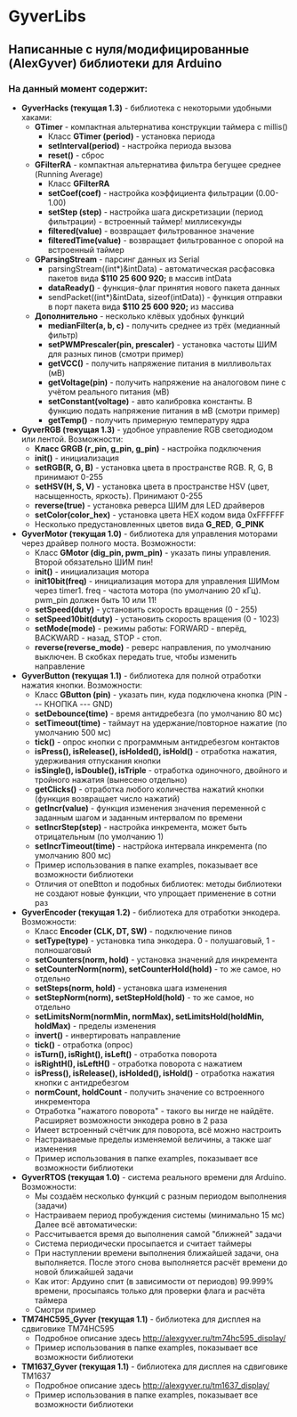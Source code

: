 # GyverLibs
## Написанные с нуля/модифицированные (AlexGyver) библиотеки для Arduino
### На данный момент содержит:
- **GyverHacks (текущая 1.3)** - библиотека с некоторыми удобными хаками:
	+ **GTimer** - компактная альтернатива конструкции таймера с millis()
		+ Класс **GTimer (period)** - установка периода
		+ **setInterval(period)** - настройка периода вызова
		+ **reset()** - сброс
	+ **GFilterRA** - компактная альтернатива фильтра бегущее среднее (Running Average)
		+ Класс **GFilterRA**
		+ **setCoef(coef)** - настройка коэффициента фильтрации (0.00-1.00)
		+ **setStep (step)** - настройка шага дискретизации (период фильтрации) - встроенный таймер! миллисекунды
		+ **filtered(value)** - возвращает фильтрованное значение
		+ **filteredTime(value)** - возвращает фильтрованное с опорой на встроенный таймер
	+ **GParsingStream** - парсинг данных из Serial
		+ parsingStream((int*)&intData) - автоматическая расфасовка пакетов вида **$110 25 600 920;** в массив intData
		+ **dataReady()** - функция-флаг принятия нового пакета данных
		+ sendPacket((int*)&intData, sizeof(intData)) - функция отправки в порт пакета вида **$110 25 600 920;** из массива
	+ **Дополнительно** - несколько клёвых удобных функций
		+ **medianFilter(a, b, c)** - получить среднее из трёх (медианный фильтр)
		+ **setPWMPrescaler(pin, prescaler)** - установка частоты ШИМ для разных пинов (смотри пример)
		+ **getVCC()** - получить напряжение питания в милливольтах (мВ)
		+ **getVoltage(pin)** - получить напряжение на аналоговом пине с учётом реального питания (мВ)
		+ **setConstant(voltage)** - авто калибровка константы. В функцию подать напряжение питания в мВ (смотри пример)
		+ **getTemp()** - получить примерную температуру ядра
- **GyverRGB (текущая 1.3)** - удобное управление RGB светодиодом или лентой. Возможности:
	- **Класс GRGB (r_pin, g_pin, g_pin)** - настройка подключения
	- **init()** - инициализация
	- **setRGB(R, G, B)** - установка цвета в пространстве RGB. R, G, B принимают 0-255
    - **setHSV(H, S, V)** - установка цвета в пространстве HSV (цвет, насыщенность, яркость). Принимают 0-255
	- **reverse(true)** - установка реверса ШИМ для LED драйверов
	- **setColor(color_hex)** - установка цвета HEX кодом вида 0xFFFFFF
	- Несколько предустановленных цветов вида **G_RED**, **G_PINK**
- **GyverMotor (текущая 1.0)** - библиотека для управления моторами через драйвер полного моста. Возможности:
	+ Класс **GMotor (dig_pin, pwm_pin)** - указать пины управления. Второй обязательно ШИМ пин!
	+ **init()** - инициализация мотора
	+ **init10bit(freq)** - инициализация мотора для управления ШИМом через timer1. freq - частота мотора (по умолчанию 20 кГц). pwm_pin должен быть 10 или 11!
	+ **setSpeed(duty)** - установить скорость вращения (0 - 255)
	+ **setSpeed10bit(duty)** - установить скорость вращения (0 - 1023)
	+ **setMode(mode)** - режимы работы: FORWARD - вперёд, BACKWARD - назад, STOP - стоп.	
	+ **reverse(reverse_mode)** - реверс направления, по умолчанию выключен. В скобках передать true, чтобы изменить направление	
- **GyverButton (текущая 1.1)** - библиотека для полной отработки нажатия кнопки. Возможности:
	+ Класс **GButton (pin)** - указать пин, куда подключена кнопка (PIN --- КНОПКА --- GND)
	+ **setDebounce(time)** - время антидребезга (по умолчанию 80 мс)
	+ **setTimeout(time)** - таймаут на удержание/повторное нажатие (по умолчанию 500 мс)
	+ **tick()** - опрос кнопки с программным антидребезгом контактов
	+ **isPress(), isRelease(), isHolded(), isHold()** - отработка нажатия, удерживания отпускания кнопки
	+ **isSingle(), isDouble(), isTriple** - отработка одиночного, двойного и тройного нажатия (вынесено отдельно)
	+ **getClicks()** - отработка любого количества нажатий кнопки (функция возвращает число нажатий)
	+ **getIncr(value)** - функция изменения значения переменной с заданным шагом и заданным интервалом по времени
	+ **setIncrStep(step)** - настройка инкремента, может быть отрицательным (по умолчанию 1)
	+ **setIncrTimeout(time)** - настрйока интервала инкремента (по умолчанию 800 мс)
	+ Пример использования в папке examples, показывает все возможности библиотеки
	+ Отличия от oneBtton и подобных библиотек: методы библиотеки не создают новые функции, что упрощает применение в сотни раз
- **GyverEncoder (текущая 1.2)** - библиотека для отработки энкодера. Возможности:
	+ Класс **Encoder (CLK, DT, SW)** - подключение пинов
	+ **setType(type)** - установка типа энкодера. 0 - полушаговый, 1 - полношаговый
	+ **setCounters(norm, hold)** - установка значений для инкремента
	+ **setCounterNorm(norm), setCounterHold(hold)** - то же самое, но отдельно
	+ **setSteps(norm, hold)** - установка шага изменения
	+ **setStepNorm(norm), setStepHold(hold)** - то же самое, но отдельно
	+ **setLimitsNorm(normMin, normMax), setLimitsHold(holdMin, holdMax)** - пределы изменения
	+ **invert()** - инвертировать направление
	+ **tick()** - отработка (опрос)
	+ **isTurn(), isRight(), isLeft()** - отработка поворота
	+ **isRightH(), isLeftH()** - отработка поворота с нажатием
	+ **isPress(), isRelease(), isHolded(), isHold()** - отработка нажатия кнопки с антидребезгом
	+ **normCount, holdCount** - получить значение со встроенного инкрементора
	+ Отработка "нажатого поворота" - такого вы нигде не найдёте. Расширяет возможности энкодера ровно в 2 раза
	+ Имеет встроенный счётчик для поворота, всё можно настроить
	+ Настраиваемые пределы изменяемой величины, а также шаг изменения
	+ Пример использования в папке examples, показывает все возможности библиотеки
- **GyverRTOS (текущая 1.0)** - система реального времени для Arduino. Возможности:
	- Мы создаём несколько функций с разным периодом выполнения (задачи)
    - Настраиваем период пробуждения системы (минимально 15 мс)  
    Далее всё автоматически:
    - Рассчитывается время до выполнения самой "ближней" задачи
    - Система периодически просыпается и считает таймеры
    - При наступлении времени выполнения ближайшей задачи, она выполняется. После этого снова выполняется расчёт времени до новой ближайшей задачи
    - Как итог: Ардуино спит (в зависимости от периодов) 99.999% времени, просыпаясь только для проверки флага и расчёта таймера
	- Смотри пример
- **TM74HC595_Gyver (текущая 1.1)** - библиотека для дисплея на сдвиговике TM74HC595
	+ Подробное описание здесь http://alexgyver.ru/tm74hc595_display/
	+ Пример использования в папке examples, показывает все возможности библиотеки
- **TM1637_Gyver (текущая 1.1)** - библиотека для дисплея на сдвиговике TM1637
	+ Подробное описание здесь http://alexgyver.ru/tm1637_display/
	+ Пример использования в папке examples, показывает все возможности библиотеки